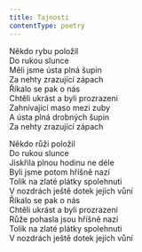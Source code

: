```yaml
---
title: Tajnosti
contentType: poetry
---
```


<section>

Někdo rybu položil  
Do rukou slunce  
Měli jsme ústa plná šupin  
Za nehty zrazující zápach  
Říkalo se pak o nás  
Chtěli ukrást a byli prozrazeni  
Zahnívající maso mezi zuby  
A ústa plná drobných šupin  
Za nehty zrazující zápach

Někdo růži položil  
Do rukou slunce  
Jiskřila plnou hodinu ne déle  
Byli jsme potom hříšně nazí  
Tolik na zlaté plátky spolehnuti  
V nozdrách ještě dotek jejích vůní  
Říkalo se pak o nás  
Chtěli ukrást a byli prozrazeni  
Růže pohasla jsou hříšně nazí  
Tolik na zlaté plátky spolehnuti  
V nozdrách ještě dotek jejích vůní

</section>
